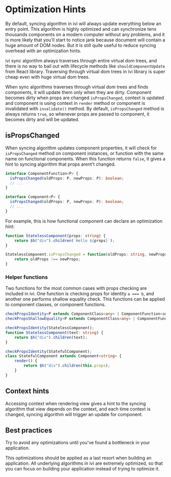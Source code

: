 # Optimization Hints

By default, syncing algorithm in ivi will always update everything below an entry point. This algorithm is highly
optimized and can synchronize tens thousands components on a modern computer without any problems, and it is more likely
that you'll start to notice jank because document will contain a huge amount of DOM nodes. But it is still quite useful
to reduce syncing overhead with an optimization hints.

ivi sync algorithm always traverses through entire virtual dom trees, and there is no way to bail out with lifecycle
methods like `shouldComponentUpdate` from React library. Traversing through virtual dom trees in ivi library is super
cheap even with huge virtual dom trees.

When sync algorithms traverses through virtual dom trees and finds components, it will update them only when they are
dirty. Component becomes dirty when props are changed `isPropsChanged`, context is updated and component is using
context in `render` method or component is invalidated with `invalidate()` method. By default, `isPropsChanged` method
is always returns `true`, so whenever props are passed to component, it becomes dirty and will be updated.

## isPropsChanged

When syncing algorithm updates component properties, it will check for `isPropsChanged` method on component instances,
or function with the same name on functional components. When this function returns `false`, it gives a hint to syncing
algorithm that props arent't changed.

```ts
interface ComponentFunction<P> {
  isPropsChanged(oldProps: P, newProps: P): boolean;
  // ...
}

interface Component<P> {
  isPropsChanged(oldProps: P, newProps: P): boolean;
  // ...
}
```

For example, this is how functional component can declare an optimization hint:

```ts
function StatelessComponent(props: string) {
    return $h("div").children(`Hello ${props}`);
}

StatelessComponent.isPropsChanged = function(oldProps: string, newProps: string): boolean {
    return oldProps !== newProps;
}
```

### Helper functions

Two functions for the most common cases with props checking are included in ivi. One function is checking props for
identity `a === b`, and another one performs shallow equality check. This functions can be applied to component classes,
or component functions.

```ts
checkPropsIdentity<P extends ComponentClass<any> | ComponentFunction<any>>(target: P): P;
checkPropsShallowEquality<P extends ComponentClass<any> | ComponentFunction<any>>(target: P): P;
```

```ts
checkPropsIdentity(StatelessComponent);
function StatelessComponent(text: string) {
    return $h("div").children(text);
}
```
```ts
checkPropsIdentity(StatefulComponent);
class StatefulComponent extends Component<string> {
    render() {
        return $h("div").children(this.props);
    }
}
```

## Context hints

Accessing context when rendering view gives a hint to the syncing algorithm that view depends on the context, and each
time context is changed, syncing algorithm will trigger an update for component.

## Best practices

Try to avoid any optimizations until you've found a bottleneck in your application.

This optimizations should be applied as a last resort when building an application. All underlying algorithms in ivi are
extremely optimized, so that you can focus on building your application instead of trying to optimize it.
